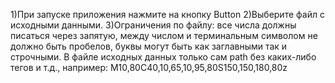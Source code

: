 1)При запуске приложения нажмите на кнопку Button
2)Выберите файл с исходными данными.
3)Ограничения по файлу: все числа должны писаться через запятую, между числом и терминальным символом не должно быть пробелов, буквы могут быть как заглавными так и строчными. В файле исходных данных только сам path без каких-либо тегов и т.д., например: 
M10,80C40,10,65,10,95,80S150,150,180,80z